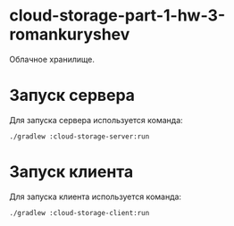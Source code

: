 # cloud-storage-part-1-hw-3-romankuryshev
Облачное хранилище.

# Запуск сервера
Для запуска сервера используется команда:
```
./gradlew :cloud-storage-server:run
```


# Запуск клиента
Для запуска клиента используется команда:
```
./gradlew :cloud-storage-client:run
```